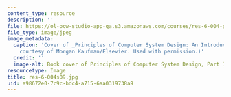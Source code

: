 ```yaml
---
content_type: resource
description: ''
file: https://ol-ocw-studio-app-qa.s3.amazonaws.com/courses/res-6-004-principles-of-computer-system-design-an-introduction-spring-2009/a98672e07c9cbdc4a7156aa0319738a9_res-6-004s09.jpg
file_type: image/jpeg
image_metadata:
  caption: 'Cover of _Principles of Computer System Design: An Introduction_. (Image
    courtesy of Morgan Kaufman/Elsevier. Used with permission.)'
  credit: ''
  image-alt: Book cover of Principles of Computer System Design, Part I.
resourcetype: Image
title: res-6-004s09.jpg
uid: a98672e0-7c9c-bdc4-a715-6aa0319738a9
---
```

